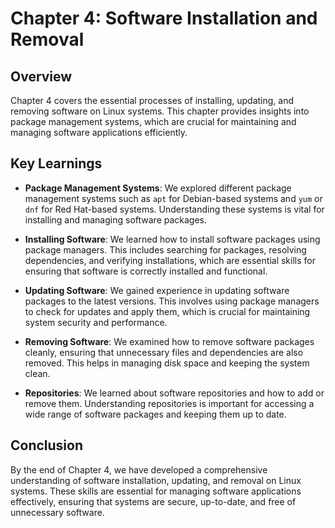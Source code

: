 # Chapter 4: Software Installation and Removal

## Overview

Chapter 4 covers the essential processes of installing, updating, and removing software on Linux systems. This chapter provides insights into package management systems, which are crucial for maintaining and managing software applications efficiently.

## Key Learnings

- **Package Management Systems**: We explored different package management systems such as `apt` for Debian-based systems and `yum` or `dnf` for Red Hat-based systems. Understanding these systems is vital for installing and managing software packages.

- **Installing Software**: We learned how to install software packages using package managers. This includes searching for packages, resolving dependencies, and verifying installations, which are essential skills for ensuring that software is correctly installed and functional.

- **Updating Software**: We gained experience in updating software packages to the latest versions. This involves using package managers to check for updates and apply them, which is crucial for maintaining system security and performance.

- **Removing Software**: We examined how to remove software packages cleanly, ensuring that unnecessary files and dependencies are also removed. This helps in managing disk space and keeping the system clean.

- **Repositories**: We learned about software repositories and how to add or remove them. Understanding repositories is important for accessing a wide range of software packages and keeping them up to date.

## Conclusion

By the end of Chapter 4, we have developed a comprehensive understanding of software installation, updating, and removal on Linux systems. These skills are essential for managing software applications effectively, ensuring that systems are secure, up-to-date, and free of unnecessary software.

